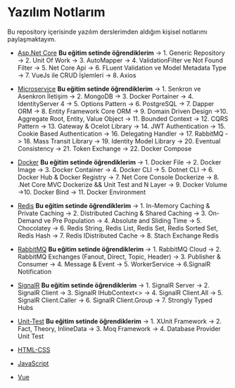 # Yazılım Notlarım

Bu repository içerisinde yazılım derslerimden aldığım kişisel notlarımı paylaşmaktayım.

- [Asp.Net Core](https://drive.google.com/file/d/12p4UyUdtLoz0vHDqmwl0z44jkVdyiprX/view)
**Bu eğitim setinde öğrendiklerim**
-> 1. Generic Repository
-> 2. Unit Of Work
-> 3. AutoMapper
-> 4. ValidationFilter ve Not Found Filter
-> 5. Net Core Api 
-> 6. FLuent Validation ve Model Metadata Type
-> 7. VueJs ile CRUD İşlemleri
-> 8. Axios

- [Microservice](https://drive.google.com/file/d/18I9NpnZXm_IknSZye7BJm8P5zgupZPpa/view)
**Bu eğitim setinde öğrendiklerim**
-> 1. Senkron ve Asenkron İletişim
-> 2. MongoDB
-> 3. Docker Portainer
-> 4. IdentityServer 4
-> 5. Options Pattern
-> 6. PostgreSQL
-> 7. Dapper ORM
-> 8. Entity Framework Core ORM
-> 9. Domain Driven Design
->10. Aggregate Root, Entity, Value Object
-> 11. Bounded Context
-> 12. CQRS Pattern
-> 13. Gateway & Ocelot Library
-> 14. JWT Authentication
-> 15. Cookie Based Authentication
-> 16. Delegating Handler
-> 17. RabbitMQ
-> 18. Mass Transit Library
-> 19. Identity Model Library
-> 20. Eventual Consistency
-> 21. Token Exchange
-> 22. Docker Compose

- [Docker](https://drive.google.com/file/d/15PD9wrxOsnxXRaHbtoOwXP81i1GNbnEY/view)
**Bu eğitim setinde öğrendiklerim**
-> 1. Docker File
-> 2. Docker İmage
-> 3. Docker Container
-> 4. Docker CLI
-> 5. Dotnet CLI
-> 6. Docker Hub & Docker Registry
-> 7. Net Core Console Dockerize
-> 8. .Net Core MVC Dockerize && Unit Test and N Layer
-> 9. Docker Volume
->10. Docker Bind
-> 11. Docker Environment

- [Redis](https://drive.google.com/file/d/15LJbO8GfH_89gzjCN11evwxOVylMtp71/view)
**Bu eğitim setinde öğrendiklerim**
-> 1. In-Memory Caching & Private Caching
-> 2. Distributed Caching & Shared Caching
-> 3. On-Demand ve Pre Population
-> 4. Absolute and Sliding Time
-> 5. Chocolatey
-> 6. Redis String, Redis List, Redis Set, Redis Sorted Set, Redis Hash
-> 7. Redis IDistributed Cache
-> 8. Stach Exchange Redis
- [RabbitMQ](https://drive.google.com/file/d/1RwmsyIuT3riC7sCovGcd827pK2-uNUVV/view)
**Bu eğitim setinde öğrendiklerim**
-> 1. RabbitMQ Cloud
-> 2. RabbitMQ Exchanges (Fanout, Direct, Topic, Header)
-> 3. Publisher & Consumer
-> 4. Message & Event
-> 5. WorkerService
-> 6.SignalR Notification
- [SignalR](https://drive.google.com/file/d/1Bg3-tV4vMRJn4-u9slbLKHIJAP0gtM8b/view)
**Bu eğitim setinde öğrendiklerim**
-> 1. SignalR Server
-> 2. SignalR Client
-> 3. SignalR IHubContext<>
-> 4. SignalR Client.All
-> 5. SignalR Client.Caller
-> 6. SignalR Client.Group
-> 7. Strongly Typed Hubs

- [Unit-Test](https://drive.google.com/file/d/1UjY5WV8qKcpcsgKMcaYjmqsCPy7boSgy/view)
**Bu eğitim setinde öğrendiklerim**
-> 1. XUnit Framework
-> 2. Fact, Theory, InlineData
-> 3. Moq Framework
-> 4. Database Provider Unit Test


- [HTML-CSS](https://drive.google.com/file/d/15agRhvRSZNx_dtfIPS5fLmiqls0T0s-m/view)
- [JavaScript](https://drive.google.com/file/d/176f6H7Ls0CGqXQHX1mBtcs9u7EjfVd1r/view)
- [Vue](https://drive.google.com/file/d/156xDOTzgkMl2JhuY-3pbnN6I9qJXo2aB/view)



